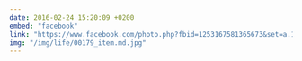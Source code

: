 ```yaml
---
date: 2016-02-24 15:20:09 +0200
embed: "facebook"
link: "https://www.facebook.com/photo.php?fbid=1253167581365673&set=a.101362916546151.3465.100000173280073&type=3"
img: "/img/life/00179_item.md.jpg"
---
```

